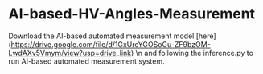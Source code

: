 # AI-based-HV-Angles-Measurement
Download the AI-based automated measurement model [here] (https://drive.google.com/file/d/1GxUreYGOSoGu-ZF9bzOM-LwdAXv5Vmym/view?usp=drive_link) \n
and  following the inference.py to run AI-based automated measurement system.
